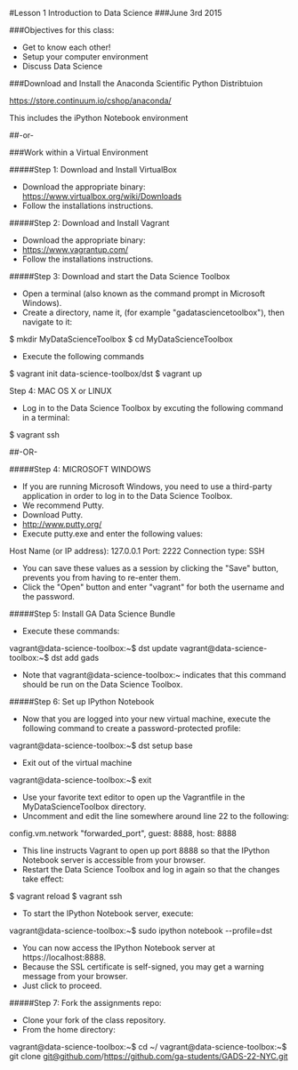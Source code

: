 #Lesson 1 Introduction to Data Science
###June 3rd 2015

###Objectives for this class:

- Get to know each other!
- Setup your computer environment
- Discuss Data Science

###Download and Install the Anaconda Scientific Python Distribtuion

https://store.continuum.io/cshop/anaconda/

This includes the iPython Notebook environment

##-or-

###Work within a Virtual Environment

#####Step 1: Download and Install VirtualBox

 - Download the appropriate binary: 
https://www.virtualbox.org/wiki/Downloads
 - Follow the installations instructions.

#####Step 2: Download and Install Vagrant

 - Download the appropriate binary: 
 - https://www.vagrantup.com/
 - Follow the installations instructions.

#####Step 3: Download and start the Data Science Toolbox

 - Open a terminal (also known as the command prompt in Microsoft Windows). 
 - Create a directory, name it, (for example "gadatasciencetoolbox"), then navigate to it:

$ mkdir MyDataScienceToolbox
$ cd MyDataScienceToolbox

- Execute the following commands

$ vagrant init data-science-toolbox/dst
$ vagrant up

Step 4: MAC OS X or LINUX

 - Log in to the Data Science Toolbox by excuting the following command in a terminal:

$ vagrant ssh

##-OR-

#####Step 4: MICROSOFT WINDOWS

 - If you are running Microsoft Windows, you need to use a third-party application in order to log in to the Data Science Toolbox. 
 - We recommend Putty. 
 - Download Putty.
 - http://www.putty.org/
 - Execute putty.exe and enter the following values:

Host Name (or IP address): 127.0.0.1
Port: 2222
Connection type: SSH

 - You can save these values as a session by clicking the "Save" button, prevents you from having to re-enter them.
 - Click the "Open" button and enter "vagrant" for both the username and the password.

#####Step 5: Install GA Data Science Bundle

 - Execute these commands:

vagrant@data-science-toolbox:~$ dst update
vagrant@data-science-toolbox:~$ dst add gads

 - Note that vagrant@data-science-toolbox:~ indicates that this command should be run on the Data Science Toolbox.

#####Step 6: Set up IPython Notebook

 - Now that you are logged into your new virtual machine, execute the following command to create a password-protected profile:

vagrant@data-science-toolbox:~$ dst setup base

- Exit out of the virtual machine

vagrant@data-science-toolbox:~$ exit

- Use your favorite text editor to open up the Vagrantfile in the MyDataScienceToolbox directory. 
- Uncomment and edit the line somewhere around line 22 to the following:

config.vm.network "forwarded_port", guest: 8888, host: 8888

- This line instructs Vagrant to open up port 8888 so that the IPython Notebook server is accessible from your browser.
- Restart the Data Science Toolbox and log in again so that the changes take effect:

$ vagrant reload
$ vagrant ssh

- To start the IPython Notebook server, execute:

vagrant@data-science-toolbox:~$ sudo ipython notebook --profile=dst

- You can now access the IPython Notebook server at https://localhost:8888. 
- Because the SSL certificate is self-signed, you may get a warning message from your browser. 
- Just click to proceed.

#####Step 7: Fork the assignments repo:

 - Clone your fork of the class repository. 
 - From the home directory:

vagrant@data-science-toolbox:~$ cd ~/ 
vagrant@data-science-toolbox:~$ git clone git@github.com/https://github.com/ga-students/GADS-22-NYC.git

